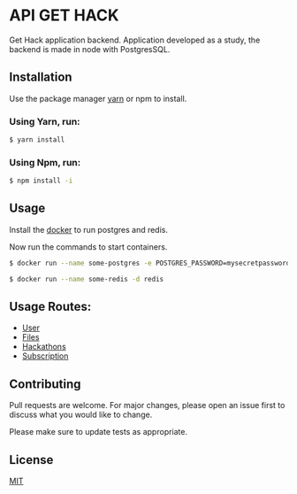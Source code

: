 # API GET HACK

Get Hack application backend.
Application developed as a study, the backend is made in node with PostgresSQL.

## Installation

Use the package manager [yarn](https://yarnpkg.com/lang/en/) or npm to install.

### Using Yarn, run:

```bash
$ yarn install
```

### Using Npm, run:

```bash
$ npm install -i
```

## Usage

Install the [docker](https://www.docker.com/) to run postgres and redis.

Now run the commands to start containers.

```bash
$ docker run --name some-postgres -e POSTGRES_PASSWORD=mysecretpassword -d postgres
```

```bash
$ docker run --name some-redis -d redis
```

## Usage Routes:

- [User](./docs/AUTH.md)
- [Files](./docs/FILES.md)
- [Hackathons](./docs/ORGANIZER.md)
- [Subscription](./USER.md)

## Contributing

Pull requests are welcome. For major changes, please open an issue first to discuss what you would like to change.

Please make sure to update tests as appropriate.

## License

[MIT](./LICENSE.md)
